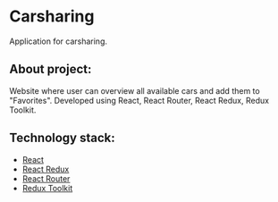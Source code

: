 # Carsharing
Application for carsharing.

## About project:
Website where user can overview all available cars and add them to "Favorites".
Developed using React, React Router, React Redux, Redux Toolkit.

## Technology stack:
 - [React](https://react.dev/)
 - [React Redux](https://react-redux.js.org/)
 - [React Router](https://reactrouter.com/en/main)
 - [Redux Toolkit](https://redux-toolkit.js.org/)
